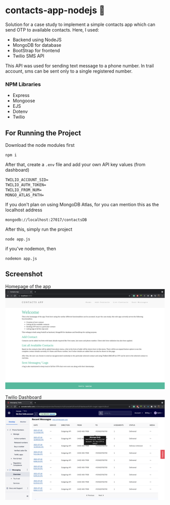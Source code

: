 # contacts-app-nodejs 💬
Solution for a case study to implement a simple contacts app which can send OTP to available contacts. Here, I used:

* Backend using NodeJS
* MongoDB for database
* BootStrap for frontend
* Twilio SMS API 

This API was used for sending text message to a phone number. In trail account, sms can be sent only to a single registered number.

### NPM Libraries
* Express
* Mongoose
* EJS
* Dotenv
* Twilio


## For Running the Project

Download the node modules first
```
npm i
```

After that, create a ```.env``` file and add your own API key values (from dashboard)
```
TWILIO_ACCOUNT_SID=
TWILIO_AUTH_TOKEN=
TWILIO_FROM_NUM=
MONGO_ATLAS_PATH=
```

If you don't plan on using MongoDB Atlas, for you can mention this as the localhost address
```
mongodb://localhost:27017/contactsDB
```

After this, simply run the project
```
node app.js
```

if you've nodemon, then
```
nodemon app.js
```


## Screenshot
Homepage of the app
![screenshot](img/home-ss.png)

Twilio Dashboard
![dashboard](img/dashboard.png)
